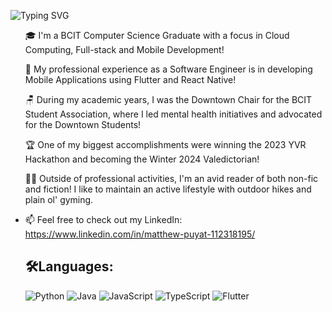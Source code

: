 ![Typing SVG](https://readme-typing-svg.demolab.com/?lines=Hell+I+am+Matthew!)
<br>
<ul dir="auto">

🎓 I'm a BCIT Computer Science Graduate with a focus in Cloud Computing, Full-stack and Mobile Development!

💼 My professional experience as a Software Engineer is in developing Mobile Applications using Flutter and React Native! 

🪑 During my academic years, I was the Downtown Chair for the BCIT Student Association, where I led mental health initiatives and advocated for the Downtown Students!

🏆 One of my biggest accomplishments were winning the 2023 YVR Hackathon and becoming the Winter 2024 Valedictorian!

🏋️‍♂️ Outside of professional activities, I'm an avid reader of both non-fic and fiction! I like to maintain an active lifestyle with outdoor hikes and plain ol' gyming. 

<li><g-emoji class="g-emoji" alias="mailbox" fallback-src="https://github.githubassets.com/images/icons/emoji/unicode/1f4eb.png">📫</g-emoji> Feel free to check out my LinkedIn: <a href="https://www.linkedin.com/in/matthew-puyat-112318195/" rel="nofollow">https://www.linkedin.com/in/matthew-puyat-112318195/</a></li>

## 🛠️Languages:
![Python](https://img.shields.io/badge/python-3670A0?style=for-the-badge&logo=python&logoColor=ffdd54)
![Java](https://img.shields.io/badge/java-%23ED8B00.svg?style=for-the-badge&logo=java&logoColor=white)
![JavaScript](https://img.shields.io/badge/javascript-%23323330.svg?style=for-the-badge&logo=javascript&logoColor=%23F7DF1E)
![TypeScript](https://img.shields.io/badge/TypeScript-007ACC?style=for-the-badge&logo=typescript&logoColor=white)
![Flutter](https://img.shields.io/badge/Flutter-0095D5?&style=for-the-badge&logo=flutter&logoColor=white)











